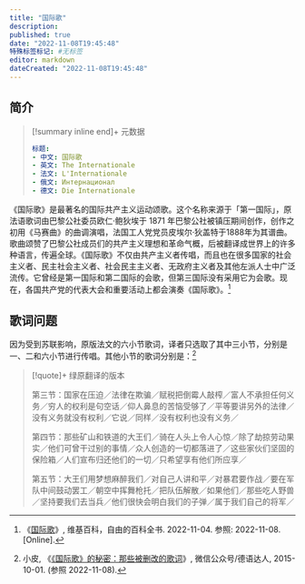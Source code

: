 ```yaml
---
title: "国际歌"
description:
published: true
date: "2022-11-08T19:45:48"
特殊标签标记: #无标签
editor: markdown
dateCreated: "2022-11-08T19:45:48"
---
```


## 简介

> [!summary inline end]+ 元数据
>
> ```yaml
> 标题:
> - 中文: 国际歌
> - 英文: The Internationale
> - 法文: L'Internationale
> - 俄文: Интернационал
> - 德文: Die Internationale
> ```

《国际歌》是最著名的国际共产主义运动颂歌。这个名称来源于「第一国际」，原法语歌词由巴黎公社委员欧仁·鲍狄埃于 1871 年巴黎公社被镇压期间创作，创作之初用《马赛曲》的曲调演唱，法国工人党党员皮埃尔·狄盖特于1888年为其谱曲。歌曲颂赞了巴黎公社成员们的共产主义理想和革命气概，后被翻译成世界上的许多种语言，传遍全球。《国际歌》不仅由共产主义者传唱，而且也在很多国家的社会主义者、民主社会主义者、社会民主主义者、无政府主义者及其他左派人士中广泛流传。它曾经是第一国际和第二国际的会歌，但第三国际没有采用它为会歌。现在，各国共产党的代表大会和重要活动上都会演奏《国际歌》。[^wiki]

[^wiki]: 《[国际歌](https://zh.wikipedia.org/zh-cn/国际歌)》, 维基百科，自由的百科全书. 2022-11-04. 参照: 2022-11-08. [Online].

## 歌词问题

因为受到苏联影响，原版法文的六小节歌词，译者只选取了其中三小节，分别是一、二和六小节进行传唱。其他小节的歌词分别是：[^akZ8V]

[^akZ8V]: 小皮, 《[《国际歌》的秘密：那些被删改的歌词](https://archive.ph/akZ8V "https://mp.weixin.qq.com/s/e4jhFP-VTmUF9TvROBE7EA")》, 微信公众号/德语达人, 2015-10-01. (参照 2022-11-08).

> [!quote]+ 绿原翻译的版本
>
> 第三节：国家在压迫／法律在欺骗／赋税把倒霉人敲榨／富人不承担任何义务／穷人的权利是句空话／仰人鼻息的苦恼受够了／平等要讲另外的法律／没有义务就没有权利／它说／同样／没有权利也没有义务／
>
> 第四节：那些矿山和铁道的大王们／骑在人头上令人心惊／除了劫掠劳动果实／他们可曾干过别的事情／众人创造的一切都落进了／这些家伙们坚固的保险箱／人们宣布归还他们的一切／只希望享有他们所应享／
>
> 第五节：大王们用梦想麻醉我们／对自己人讲和平／对暴君要作战／要在军队中间鼓动罢工／朝空中挥舞枪托／把队伍解散／如果他们／那些吃人野兽／坚持要我们去当兵／他们很快会明白我们的子弹／属于我们自己的将军／
